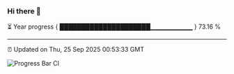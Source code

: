 ### Hi there 👋

⏳ Year progress { █████████████████████▁▁▁▁▁▁▁▁▁ } 73.16 %

---

⏰ Updated on Thu, 25 Sep 2025 00:53:33 GMT

![Progress Bar CI](https://github.com/Shyam-Makwana/GitHub-Actions-Demo/workflows/Progress%20Bar%20CI/badge.svg)
